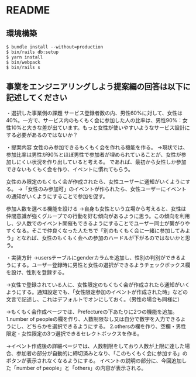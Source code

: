 # README

## 環境構築
```
$ bundle install --without=production
$ bin/rails db:setup
$ yarn install
$ bin/webpack
$ bin/rails s
```

## 事業をエンジニアリングしよう提案編の回答は以下に記述してください
・選択した事業側の課題
サービス登録者数の内、男性60%に対して、女性は40%。一方で、サービス内のもくもく会に参加した人の比率は、男性90%：女性10%と大きな差が出ています。もっと女性が使いやすいようなサービス設計にする必要があるのではないか？

・提案内容
女性のみ参加できるもくもく会を作れる機能を作る。
→現状では、参加比率は男性が90%とほぼ男性で参加者が埋められていることが、女性が参加しにくい状況を作り出していると考える。
であれば、最初から女性しか参加できないもくもく会を作り、イベントに慣れてもらう。

女性のみ限定のもくもく会が作成されたら、女性ユーザーに通知がいくようにする。
→「女性のみ参加可」のイベントが作られたら、女性ユーザーにイベントの通知がいくようにすることで参加を促す。

参加人数を選べる機能を設ける
→自身も女性という立場から考えると、女性は仲間意識が強くグループでの行動を好む傾向があるように思う。この傾向を利用し、少人数でのイベント開催もできるようにすることでユーザー同士が繋がりやすくなる。そこで仲良くなった人たちで「別のもくもく会に一緒に参加してみよう」となれば、女性のもくもく会への参加のハードルが下がるのではないかと思う。

・実装方針
→usersテーブルにgenderカラムを追加し、性別の判別ができるようにする。ユーザー登録時に男性と女性の選択ができるようチェックボックス欄を設け、性別を登録する。

→女性で登録されている人に、女性限定のもくもく会が作成されたら通知がいくようにする。通知設定でも、「女性限定参加のイベントが作成された時」などの文言で記述し、これはデフォルトでオンにしておく。（男性の場合も同様に）

→もくもく会作成ページでは、Prefectureの下あたりに2つの機能を追加。
1.number of peopleの欄を作り、人数制限なし又は自分で数字を入力できるようにし、どちらかを選択できるようにする。
2.othersの欄を作り、空欄・男性限定・女性限定の3つ選択できるセレクトボックスを作る。

→イベント作成後の詳細ページでは、人数制限をしており人数が上限に達した場合、参加者の部分が自動的に締切済みとなり、「このもくもく会に参加する」のボタンが表示されなくなるようにする。
イベントの説明の部分に、今回追加した「number of people」と「others」の内容が表示される。